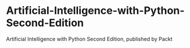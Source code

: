 # Artificial-Intelligence-with-Python-Second-Edition
Artificial Intelligence with Python Second Edition, published by Packt
